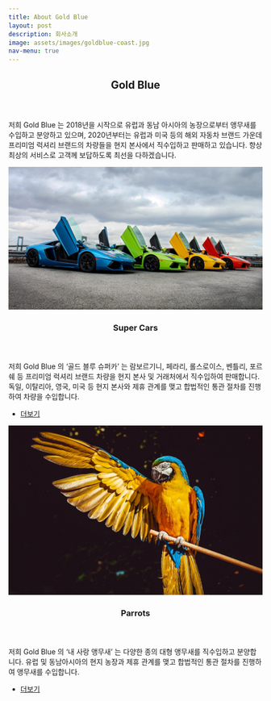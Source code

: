 ```yaml
---
title: About Gold Blue
layout: post
description: 회사소개
image: assets/images/goldblue-coast.jpg
nav-menu: true
---
```


<!-- Main -->
<div id="main">

<!-- One -->
<section id="one">
	<div class="inner">
		<header class="major">
			<h2>Gold Blue</h2>
		</header>
		<p>저희 Gold Blue 는 2018년을 시작으로 유럽과 동남 아시아의 농장으로부터 앵무새를 수입하고 분양하고 있으며,  
		2020년부터는 유럽과 미국 등의 해외 자동차 브랜드 가운데 프리미엄 럭셔리 브랜드의 차량들을 현지 본사에서 직수입하고 판매하고 있습니다.  
		항상 최상의 서비스로 고객께 보답하도록 최선을 다하겠습니다.</p>
	</div>
</section>

<section id="one" class="spotlights">
	<section>
		<a href="generic.html" class="image">
			<img src="assets/images/lam1.jpg" alt="" data-position="center center" />
		</a>
		<div class="content">
			<div class="inner">
				<header class="major">
					<h3>Super Cars</h3>
				</header>
				<p>저희 Gold Blue 의 ‘골드 블루 슈퍼카’ 는 람보르기니, 페라리, 롤스로이스, 벤틀리, 포르쉐 등 프리미엄 럭셔리 브랜드 차량을 현지 본사 및 거래처에서 직수입하여 판매합니다.  
				독일, 이탈리아, 영국, 미국 등 현지 본사와 제휴 관계를 맺고 합법적인 통관 절차를 진행하여 차량을 수입합니다. </p>
				<ul class="actions">
					<li><a href="generic.html" class="button">더보기</a></li>
				</ul>
			</div>
		</div>
	</section>

<section id="two">
    <section>
    	<a href="elements.html" class="image">
    		<img src="assets/images/parrot.jpg" alt="" data-position="center center" />
    	</a>
    	<div class="content">
    		<div class="inner">
    			<header class="major">
    				<h3>Parrots</h3>
    			</header>
    			<p>저희 Gold Blue 의 ‘내 사랑 앵무새’ 는 다양한 종의 대형 앵무새를 직수입하고 분양합니다.  
				유럽 및 동남아시아의 현지 농장과 제휴 관계를 맺고 합법적인 통관 절차를 진행하여 앵무새를 수입합니다. </p>
    			<ul class="actions">
    				<li><a href="elements.html" class="button">더보기</a></li>
    			</ul>
    		</div>
    	</div>
    </section>
